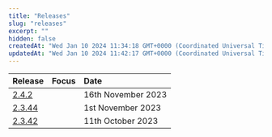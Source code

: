 ```yaml
---
title: "Releases"
slug: "releases"
excerpt: ""
hidden: false
createdAt: "Wed Jan 10 2024 11:34:18 GMT+0000 (Coordinated Universal Time)"
updatedAt: "Wed Jan 10 2024 11:42:17 GMT+0000 (Coordinated Universal Time)"
---
```

| Release        | Focus | Date               |
| :------------- | :---- | :----------------- |
| [2.4.2](releases/242)   |       | 16th November 2023 |
| [2.3.44](releases/2344) |       | 1st November 2023  |
| [2.3.42](releases/2342) |       | 11th October 2023  |
